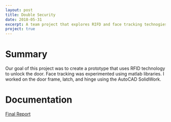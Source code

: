 ```yaml
---
layout: post
title: Double Security
date: 2018-05-31
excerpt: A team project that explores RIFD and face tracking technogies.
project: true
---
```


# Summary 
Our goal of this project was to create a prototype that uses RFID technology to unlock the door.
Face tracking was experimented using matlab libraries. I worked on the door frame, latch, and hinge using the 
AutoCAD SolidWork.

# Documentation
[Final Report](https://docs.google.com/document/d/1WP3hltSt7p7rXoDwbt9FUsIvGLSHPlCRJKaB835HjVc/edit?usp=sharing)
